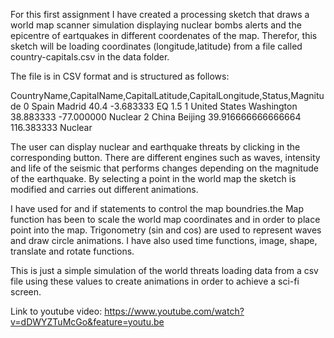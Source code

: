 For this first assignment I have created a processing sketch that draws a world map scanner simulation displaying nuclear bombs alerts and the epicentre of eartquakes in different coordenates of the map. Therefor, this sketch will be loading coordinates (longitude,latitude) from a file called country-capitals.csv in the data folder.

The file is in CSV format and is structured as follows:

CountryName,CapitalName,CapitalLatitude,CapitalLongitude,Status,Magnitude
0	Spain Madrid 40.4 -3.683333 EQ 1.5
1 United States Washington 38.883333 -77.000000 Nuclear
2 China Beijing 39.916666666666664 116.383333 Nuclear

The user can display nuclear and earthquake threats by clicking in the corresponding button.
There are different engines such as waves, intensity and life of the seismic that performs changes depending on the magnitude of the earthquake. By selecting a point in the world map the sketch is modified and carries out different animations.

I have used for and if statements to control the map boundries.the Map function has been to scale the world map coordinates and in order to place point into the map. Trigonometry (sin and cos) are used to represent waves and draw circle animations. I have also used time functions, image, shape, translate and rotate functions. 

This is just a simple simulation of the world threats loading data from a csv file using these values to create animations in order to achieve a sci-fi screen.

Link to youtube video: https://www.youtube.com/watch?v=dDWYZTuMcGo&feature=youtu.be
